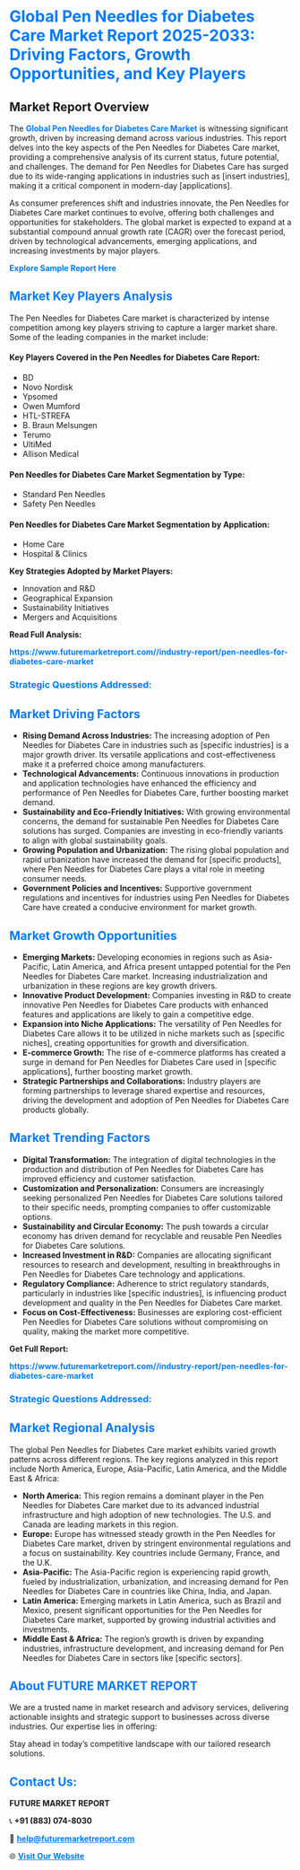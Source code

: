 <h1 style="color: #007BFF;">Global Pen Needles for Diabetes Care Market Report 2025-2033: Driving Factors, Growth Opportunities, and Key Players</h1>

<section id="overview">
<h2>Market Report Overview</h2>
<p>The <a href="https://www.futuremarketreport.com//industry-report/pen-needles-for-diabetes-care-market" style="color: #007BFF; text-decoration: none;"><strong>Global Pen Needles for Diabetes Care Market</strong></a> is witnessing significant growth, driven by increasing demand across various industries. This report delves into the key aspects of the Pen Needles for Diabetes Care market, providing a comprehensive analysis of its current status, future potential, and challenges. The demand for Pen Needles for Diabetes Care has surged due to its wide-ranging applications in industries such as [insert industries], making it a critical component in modern-day [applications].</p>
<p>As consumer preferences shift and industries innovate, the Pen Needles for Diabetes Care market continues to evolve, offering both challenges and opportunities for stakeholders. The global market is expected to expand at a substantial compound annual growth rate (CAGR) over the forecast period, driven by technological advancements, emerging applications, and increasing investments by major players.</p>
</section>

<section id="overview">
<p><a href="https://www.futuremarketreport.com//request-sample/reportId=92494" style="color: #007BFF; text-decoration: none;"><strong>Explore Sample Report Here</strong></a></p>
</section>

<section id="key-players">
<h2 style="color: #007BFF;">Market Key Players Analysis</h2>
<p>The Pen Needles for Diabetes Care market is characterized by intense competition among key players striving to capture a larger market share. Some of the leading companies in the market include:</p>
<h4>Key Players Covered in the Pen Needles for Diabetes Care Report:</h4>
<ul><li>BD</li><li>Novo Nordisk</li><li>Ypsomed</li><li>Owen Mumford</li><li>HTL-STREFA</li><li>B. Braun Melsungen</li><li>Terumo</li><li>UltiMed</li><li>Allison Medical</li></ul>
<h4>Pen Needles for Diabetes Care Market Segmentation by Type:</h4>
<ul><li>Standard Pen Needles</li><li>Safety Pen Needles</li></ul>

<h4>Pen Needles for Diabetes Care Market Segmentation by Application:</h4>
<ul><li>Home Care</li><li>Hospital &amp; Clinics</li></ul>
<p><strong>Key Strategies Adopted by Market Players:</strong></p>
<ul>
<li>Innovation and R&D</li>
<li>Geographical Expansion</li>
<li>Sustainability Initiatives</li>
<li>Mergers and Acquisitions</li>
</ul>
</section>

<section>
<p><strong>Read Full Analysis: </strong></p><a href="https://www.futuremarketreport.com//industry-report/pen-needles-for-diabetes-care-market" style="color: #007BFF; text-decoration: none;"><strong>https://www.futuremarketreport.com//industry-report/pen-needles-for-diabetes-care-market</strong></a>
<h3 style="color: #007BFF;">Strategic Questions Addressed:</h3>
</section>

<section id="driving-factors">
<h2 style="color: #007BFF;">Market Driving Factors</h2>
<ul>
<li><strong>Rising Demand Across Industries:</strong> The increasing adoption of Pen Needles for Diabetes Care in industries such as [specific industries] is a major growth driver. Its versatile applications and cost-effectiveness make it a preferred choice among manufacturers.</li>
<li><strong>Technological Advancements:</strong> Continuous innovations in production and application technologies have enhanced the efficiency and performance of Pen Needles for Diabetes Care, further boosting market demand.</li>
<li><strong>Sustainability and Eco-Friendly Initiatives:</strong> With growing environmental concerns, the demand for sustainable Pen Needles for Diabetes Care solutions has surged. Companies are investing in eco-friendly variants to align with global sustainability goals.</li>
<li><strong>Growing Population and Urbanization:</strong> The rising global population and rapid urbanization have increased the demand for [specific products], where Pen Needles for Diabetes Care plays a vital role in meeting consumer needs.</li>
<li><strong>Government Policies and Incentives:</strong> Supportive government regulations and incentives for industries using Pen Needles for Diabetes Care have created a conducive environment for market growth.</li>
</ul>
</section>

<section id="growth-opportunities">
<h2 style="color: #007BFF;">Market Growth Opportunities</h2>
<ul>
<li><strong>Emerging Markets:</strong> Developing economies in regions such as Asia-Pacific, Latin America, and Africa present untapped potential for the Pen Needles for Diabetes Care market. Increasing industrialization and urbanization in these regions are key growth drivers.</li>
<li><strong>Innovative Product Development:</strong> Companies investing in R&D to create innovative Pen Needles for Diabetes Care products with enhanced features and applications are likely to gain a competitive edge.</li>
<li><strong>Expansion into Niche Applications:</strong> The versatility of Pen Needles for Diabetes Care allows it to be utilized in niche markets such as [specific niches], creating opportunities for growth and diversification.</li>
<li><strong>E-commerce Growth:</strong> The rise of e-commerce platforms has created a surge in demand for Pen Needles for Diabetes Care used in [specific applications], further boosting market growth.</li>
<li><strong>Strategic Partnerships and Collaborations:</strong> Industry players are forming partnerships to leverage shared expertise and resources, driving the development and adoption of Pen Needles for Diabetes Care products globally.</li>
</ul>
</section>

<section id="trending-factors">
<h2 style="color: #007BFF;">Market Trending Factors</h2>
<ul>
<li><strong>Digital Transformation:</strong> The integration of digital technologies in the production and distribution of Pen Needles for Diabetes Care has improved efficiency and customer satisfaction.</li>
<li><strong>Customization and Personalization:</strong> Consumers are increasingly seeking personalized Pen Needles for Diabetes Care solutions tailored to their specific needs, prompting companies to offer customizable options.</li>
<li><strong>Sustainability and Circular Economy:</strong> The push towards a circular economy has driven demand for recyclable and reusable Pen Needles for Diabetes Care solutions.</li>
<li><strong>Increased Investment in R&D:</strong> Companies are allocating significant resources to research and development, resulting in breakthroughs in Pen Needles for Diabetes Care technology and applications.</li>
<li><strong>Regulatory Compliance:</strong> Adherence to strict regulatory standards, particularly in industries like [specific industries], is influencing product development and quality in the Pen Needles for Diabetes Care market.</li>
<li><strong>Focus on Cost-Effectiveness:</strong> Businesses are exploring cost-efficient Pen Needles for Diabetes Care solutions without compromising on quality, making the market more competitive.</li>
</ul>
</section>

<section>
<p><strong>Get Full Report: </strong></p><a href="https://www.futuremarketreport.com//industry-report/pen-needles-for-diabetes-care-market" style="color: #007BFF; text-decoration: none;"><strong>https://www.futuremarketreport.com//industry-report/pen-needles-for-diabetes-care-market</strong></a>
<h3 style="color: #007BFF;">Strategic Questions Addressed:</h3>
</section>


<section id="regional-analysis">
<h2 style="color: #007BFF;">Market Regional Analysis</h2>
<p>The global Pen Needles for Diabetes Care market exhibits varied growth patterns across different regions. The key regions analyzed in this report include North America, Europe, Asia-Pacific, Latin America, and the Middle East & Africa:</p>
<ul>
<li><strong>North America:</strong> This region remains a dominant player in the Pen Needles for Diabetes Care market due to its advanced industrial infrastructure and high adoption of new technologies. The U.S. and Canada are leading markets in this region.</li>
<li><strong>Europe:</strong> Europe has witnessed steady growth in the Pen Needles for Diabetes Care market, driven by stringent environmental regulations and a focus on sustainability. Key countries include Germany, France, and the U.K.</li>
<li><strong>Asia-Pacific:</strong> The Asia-Pacific region is experiencing rapid growth, fueled by industrialization, urbanization, and increasing demand for Pen Needles for Diabetes Care in countries like China, India, and Japan.</li>
<li><strong>Latin America:</strong> Emerging markets in Latin America, such as Brazil and Mexico, present significant opportunities for the Pen Needles for Diabetes Care market, supported by growing industrial activities and investments.</li>
<li><strong>Middle East & Africa:</strong> The region’s growth is driven by expanding industries, infrastructure development, and increasing demand for Pen Needles for Diabetes Care in sectors like [specific sectors].</li>
</ul>
</section>

<footer>
<h2 style="color: #007BFF;">About FUTURE MARKET REPORT</h2>
<p>We are a trusted name in market research and advisory services, delivering actionable insights and strategic support to businesses across diverse industries. Our expertise lies in offering:</p>

<p>Stay ahead in today’s competitive landscape with our tailored research solutions.</p>

<h2 style="color: #007BFF;">Contact Us:</h2>
<p><strong>FUTURE MARKET REPORT</strong></p>
<p>📞 <strong>+91 (883) 074-8030</strong></p>
<p>📧 <strong><a href="mailto:help@futuremarketreport.com" style="color: #007BFF;">help@futuremarketreport.com</a></strong></p>
<p>🌐 <strong><a href="https://www.futuremarketreport.com/" style="color: #007BFF;">Visit Our Website</a></strong></p>
</footer>